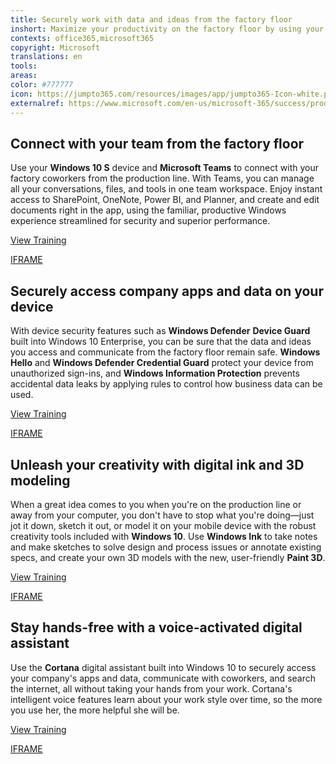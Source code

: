 ```yaml
---
title: Securely work with data and ideas from the factory floor
inshort: Maximize your productivity on the factory floor by using your Microsoft 365 powered device to connect to data, coordinate with coworkers, and use digital ink and 3D modeling to brainstorm new ideas.
contexts: office365,microsoft365
copyright: Microsoft
translations: en
tools: 
areas: 
color: #777777
icon: https://jumpto365.com/resources/images/app/jumpto365-Icon-white.png
externalref: https://www.microsoft.com/en-us/microsoft-365/success/productivitylibrary/securely-work-with-data-and-ideas-from-the-factory-floor
---
```


## Connect with your team from the factory floor

Use your **Windows 10 S** device and **Microsoft Teams** to connect with your factory coworkers from the production line. With Teams, you can manage all your conversations, files, and tools in one team workspace. Enjoy instant access to SharePoint, OneNote, Power BI, and Planner, and create and edit documents right in the app, using the familiar, productive Windows experience streamlined for security and superior performance.

[View Training](https://support.office.com/article/Microsoft-Teams-Quick-Start-422bf3aa-9ae8-46f1-83a2-e65720e1a34d)

[IFRAME](https://www.microsoft.com/en-us/videoplayer/embed/RE1UzRR)

## Securely access company apps and data on your device

With device security features such as **Windows Defender** **Device Guard** built into Windows 10 Enterprise, you can be sure that the data and ideas you access and communicate from the factory floor remain safe. **Windows Hello** and **Windows Defender Credential Guard** protect your device from unauthorized sign-ins, and **Windows Information Protection** prevents accidental data leaks by applying rules to control how business data can be used.

[View Training](https://www.microsoft.com/itshowcase/Article/Content/938/Updates-in-Windows-10-improve-security-and-provide-better-data-protection)

[IFRAME](https://www.microsoft.com/en-us/videoplayer/embed/RE1UMS9)

## Unleash your creativity with digital ink and 3D modeling

When a great idea comes to you when you're on the production line or away from your computer, you don't have to stop what you're doing—just jot it down, sketch it out, or model it on your mobile device with the robust creativity tools included with **Windows 10**. Use **Windows Ink** to take notes and make sketches to solve design and process issues or annotate existing specs, and create your own 3D models with the new, user-friendly **Paint 3D**.

[View Training](https://support.microsoft.com/help/4014938)

[IFRAME](https://www.microsoft.com/en-us/videoplayer/embed/RE1UKgz)

## Stay hands-free with a voice-activated digital assistant

Use the **Cortana** digital assistant built into Windows 10 to securely access your company's apps and data, communicate with coworkers, and search the internet, all without taking your hands from your work. Cortana's intelligent voice features learn about your work style over time, so the more you use her, the more helpful she will be.

[View Training](https://blogs.windows.com/windowsexperience/2017/01/02/windows-10-tip-enable-hey-cortana-teach-cortana-recognize-voice/#gzs80GXMWDsvoKIr.97)

[IFRAME](https://www.microsoft.com/en-us/videoplayer/embed/RE1UEXH)

